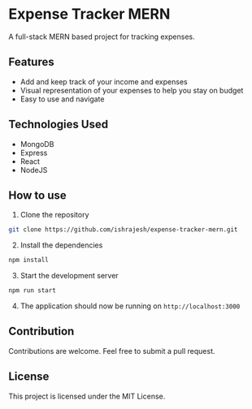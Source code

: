 # Expense Tracker MERN

A full-stack MERN based project for tracking expenses.

## Features

- Add and keep track of your income and expenses
- Visual representation of your expenses to help you stay on budget
- Easy to use and navigate

## Technologies Used

- MongoDB
- Express
- React
- NodeJS

## How to use

1. Clone the repository
```sh
git clone https://github.com/ishrajesh/expense-tracker-mern.git
```
2. Install the dependencies
```sh
npm install
```
3. Start the development server
```sh
npm run start
```
4. The application should now be running on `http://localhost:3000`

## Contribution

Contributions are welcome. Feel free to submit a pull request.

## License

This project is licensed under the MIT License.



